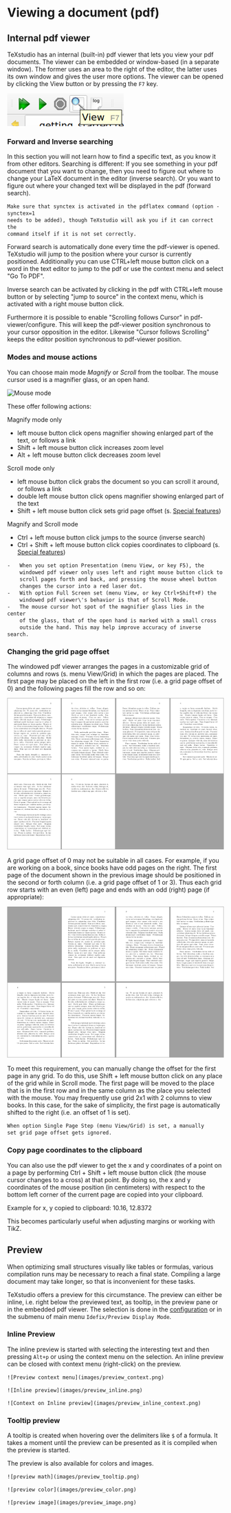 # Viewing a document (pdf)
<!--
**TODO** internal/external 
how to switch to windowed/external
-->
## Internal pdf viewer

TeXstudio has an internal (built-in) pdf viewer that lets you view your
pdf documents. The viewer can be embedded or window-based (in a separate
window). The former uses an area to the right of the editor, the latter
uses its own window and gives the user more options. The viewer can be
opened by clicking the View button or by pressing the `F7` key.

![View button](images/viewbutton.png)

### Forward and Inverse searching

In this section you will not learn how to find a specific text, as you
know it from other editors. Searching is different: If you see something
in your pdf document that you want to change, then you need to figure
out where to change your LaTeX document in the editor (inverse search).
Or you want to figure out where your changed text will be displayed in
the pdf (forward search). 

```{note}
Make sure that synctex is activated in the pdflatex command (option -synctex=1
needs to be added), though TeXstudio will ask you if it can correct the
command itself if it is not set correctly.
```

Forward search is automatically done every time the pdf-viewer is
opened. TeXstudio will jump to the position where your cursor is
currently positioned. Additionally you can use CTRL+left mouse button
click on a word in the text editor to jump to the pdf or use the context
menu and select \"Go To PDF\".

Inverse search can be activated by clicking in the pdf with CTRL+left
mouse button or by selecting \"jump to source\" in the context menu,
which is activated with a right mouse button click.

Furthermore it is possible to enable \"Scrolling follows Cursor\" in
pdf-viewer/configure. This will keep the pdf-viewer position synchronous
to your cursor opposition in the editor. Likewise \"Cursor follows
Scrolling\" keeps the editor position synchronous to pdf-viewer
position.

### Modes and mouse actions

You can choose main mode *Magnify* or *Scroll* from the toolbar. The
mouse cursor used is a magnifier glass, or an open hand. 

![Mouse mode](images/tb_pdf_magnifyPan.png)

These offer following actions:

Magnify mode only

-   left mouse button click opens magnifier showing enlarged part of the
    text, or follows a link
-   Shift + left mouse button click increases zoom level
-   Alt + left mouse button click decreases zoom level

Scroll mode only

-   left mouse button click grabs the document so you can scroll it
    around, or follows a link
-   double left mouse button click opens magnifier showing enlarged part
    of the text
-   Shift + left mouse button click sets grid page offset (s. [Special features](#changing-the-grid-page-offset))

Magnify and Scroll mode

-   Ctrl + left mouse button click jumps to the source (inverse search)
-   Ctrl + Shift + left mouse button click copies coordinates to
    clipboard (s. [Special features](#copy-page-coordinates-to-the-clipboard))

```{note}
-   When you set option Presentation (menu View, or key F5), the
    windowed pdf viewer only uses left and right mouse button click to
    scroll pages forth and back, and pressing the mouse wheel button
    changes the cursor into a red laser dot.
-   With option Full Screen set (menu View, or key Ctrl+Shift+F) the
    windowed pdf viewer\'s behavior is that of Scroll Mode.
-   The mouse cursor hot spot of the magnifier glass lies in the center
    of the glass, that of the open hand is marked with a small cross
    outside the hand. This may help improve accuracy of inverse search.
```

### Changing the grid page offset

The windowed pdf viewer arranges the pages in a customizable grid of
columns and rows (s. menu View/Grid) in which the pages are placed. The
first page may be placed on the left in the first row (i.e. a grid page
offset of 0) and the following pages fill the row and so on:

![grid 4x2 (4 columns, 2 rows), first page in first column of first row](images/grid4x2_book_col1.png)

A grid page offset of 0 may not be suitable in all cases. For example,
if you are working on a book, since books have odd pages on the right.
The first page of the document shown in the previous image should be
positioned in the second or forth column (i.e. a grid page offset of 1
or 3). Thus each grid row starts with an even (left) page and ends with
an odd (right) page (if appropriate):

![grid 4x2, first page in second column, the space on the left side remains empty](images/grid4x2_book_col2.png)

To meet this requirement, you can manually change the offset for the
first page in any grid. To do this, use Shift + left mouse button click
on any place of the grid while in Scroll mode. The first page will be
moved to the place that is in the first row and in the same column as
the place you selected with the mouse. You may frequently use grid 2x1
with 2 columns to view books. In this case, for the sake of simplicity,
the first page is automatically shifted to the right (i.e. an offset of
1 is set).

```{hint}
When option Single Page Step (menu View/Grid) is set, a manually
set grid page offset gets ignored.
```

### Copy page coordinates to the clipboard

You can also use the pdf viewer to get the x and y coordinates of a
point on a page by performing Ctrl + Shift + left mouse button click
(the mouse cursor changes to a cross) at that point. By doing so, the x
and y coordinates of the mouse position (in centimeters) with respect to
the bottom left corner of the current page are copied into your
clipboard.

Example for x, y copied to clipboard: 10.16, 12.8372

This becomes particularly useful when adjusting margins or working with
TikZ.

## Preview
When optimizing small structures visually like tables or formulas, various compilation runs may be necessary to reach a final state. Compiling a large document may take longer, so that is inconvenient for these tasks.

TeXstudio offers a preview for this circumstance.
The preview can either be inline, i.e. right below the previewed text, as tooltip, in the preview pane or in the embedded pdf viewer.
The selection is done in the [configuration](configuration.md#configuring-preview) or in the submenu of main menu `Idefix/Preview Display Mode`.

### Inline Preview

The inline preview is started with selecting the interesting text and then pressing `Alt+p` or using the context menu on the selection. An inline preview can be closed with context menu (right-click) on the preview.

```{tab} Preview context menu
![Preview context menu](images/preview_context.png)
```

```{tab} Resulting inline preview
![Inline preview](images/preview_inline.png)
```

```{tab} Context menu on inline preview
![Context on Inline preview](images/preview_inline_context.png)
```

### Tooltip preview
A tooltip is created when hovering over the delimiters like `$` of a formula.
It takes a moment until the preview can be presented as it is compiled when the preview is started.

The preview is also available for colors and images.

```{tab} preview math
![preview math](images/preview_tooltip.png)
```

```{tab} preview color
![preview color](images/preview_color.png)
```

```{tab} preview image
![preview image](images/preview_image.png)
```
